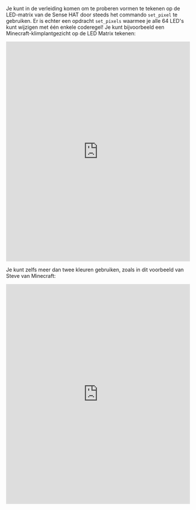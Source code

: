 Je kunt in de verleiding komen om te proberen vormen te tekenen op de LED-matrix van de Sense HAT door steeds het commando `set_pixel` te gebruiken. Er is echter een opdracht `set_pixels` waarmee je alle 64 LED's kunt wijzigen met één enkele coderegel! Je kunt bijvoorbeeld een Minecraft-klimplantgezicht op de LED Matrix tekenen: 

<iframe src="https://trinket.io/embed/python/603006f3b3" width="100%" height="600" frameborder="0" marginwidth="0" marginheight="0" allowfullscreen mark="crwd-mark"></iframe>

Je kunt zelfs meer dan twee kleuren gebruiken, zoals in dit voorbeeld van Steve van Minecraft: 
<iframe src="https://trinket.io/embed/python/fb52b2bf3d" width="100%" height="600" frameborder="0" marginwidth="0" marginheight="0" allowfullscreen mark="crwd-mark"></iframe>
